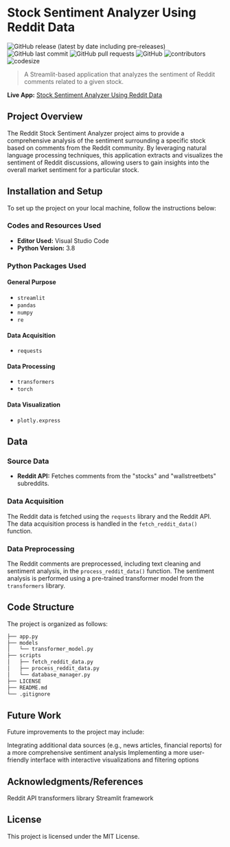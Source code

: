 # Stock Sentiment Analyzer Using Reddit Data

![GitHub release (latest by date including pre-releases)](https://img.shields.io/github/v/release/JReal10/Reddit-Stock-Sentiment-Analyzer?include_prereleases)
![GitHub last commit](https://img.shields.io/github/last-commit/JReal10/Reddit-Stock-Sentiment-Analyzer)
![GitHub pull requests](https://img.shields.io/github/issues-pr/JReal10/Reddit-Stock-Sentiment-Analyzer)
![GitHub](https://img.shields.io/github/license/JReal10/Reddit-Stock-Sentiment-Analyzer)
![contributors](https://img.shields.io/github/contributors/JReal10/Reddit-Stock-Sentiment-Analyzer)
![codesize](https://img.shields.io/github/languages/code-size/JReal10/Reddit-Stock-Sentiment-Analyzer)

> A Streamlit-based application that analyzes the sentiment of Reddit comments related to a given stock.

**Live App:** [Stock Sentiment Analyzer Using Reddit Data](https://londonborough.streamlit.app/)

## Project Overview

The Reddit Stock Sentiment Analyzer project aims to provide a comprehensive analysis of the sentiment surrounding a specific stock based on comments from the Reddit community. By leveraging natural language processing techniques, this application extracts and visualizes the sentiment of Reddit discussions, allowing users to gain insights into the overall market sentiment for a particular stock.

## Installation and Setup

To set up the project on your local machine, follow the instructions below:

### Codes and Resources Used

- **Editor Used:** Visual Studio Code
- **Python Version:** 3.8

### Python Packages Used

#### General Purpose

- `streamlit`
- `pandas`
- `numpy`
- `re`

#### Data Acquisition
- `requests`

#### Data Processing
- `transformers`
- `torch`

#### Data Visualization
- `plotly.express`

## Data

### Source Data

- **Reddit API:** Fetches comments from the "stocks" and "wallstreetbets" subreddits.

### Data Acquisition

The Reddit data is fetched using the `requests` library and the Reddit API. The data acquisition process is handled in the `fetch_reddit_data()` function.

### Data Preprocessing

The Reddit comments are preprocessed, including text cleaning and sentiment analysis, in the `process_reddit_data()` function. The sentiment analysis is performed using a pre-trained transformer model from the `transformers` library.

## Code Structure

The project is organized as follows:

```bash
├── app.py
├── models
│   └── transformer_model.py
├── scripts
│   ├── fetch_reddit_data.py
│   ├── process_reddit_data.py
│   └── database_manager.py
├── LICENSE
├── README.md
└── .gitignore
```

## Future Work
Future improvements to the project may include:

Integrating additional data sources (e.g., news articles, financial reports) for a more comprehensive sentiment analysis
Implementing a more user-friendly interface with interactive visualizations and filtering options

## Acknowledgments/References

Reddit API
transformers library
Streamlit framework

## License
This project is licensed under the MIT License.
